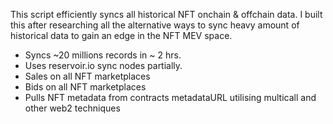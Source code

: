 This script efficiently syncs all historical NFT onchain & offchain data.
I built this after researching all the alternative ways to sync heavy amount of historical data to gain an edge in the NFT MEV space.

- Syncs ~20 millions records in ~ 2 hrs.
- Uses reservoir.io sync nodes partially.
- Sales on all NFT marketplaces
- Bids on all NFT marketplaces
- Pulls NFT metadata from contracts metadataURL utilising multicall and other web2 techniques
